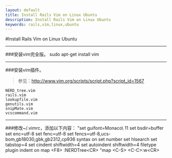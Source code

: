 ```yaml
---
layout: default
title: Install Rails Vim on Linux Ubuntu
description: Install Rails Vim on Linux Ubuntu
keywords: rails,vim,linux,ubuntu
---
```


#Install Rails Vim on Linux Ubuntu

___
###安装vim完全版。
sudo apt-get install vim

___
###安装vim插件。
>参见：http://www.vim.org/scripts/script.php?script_id=1567

    NERD_tree.vim
    rails.vim
    lookupfile.vim
    genutils.vim
    snipMate.vim
    vcscommand.vim
___
###修改~/.vimrc，添加以下内容：
    "set guifont=Monaco\ 11
    set bsdir=buffer
    set enc=utf-8
    set fenc=utf-8
    set fencs=utf-8,ucs-bom,gb18030,gbk,gb2312,cp936
    syntax on
    set number
    set hlsearch
    set tabstop=4
    set cindent shiftwidth=4
    set autoindent shiftwidth=4
    filetype plugin indent on
    map &lt;F8&gt; :NERDTree&lt;CR&gt;
    "map &lt;C-S&gt; &lt;C-C&gt;:w&lt;CR&gt;

